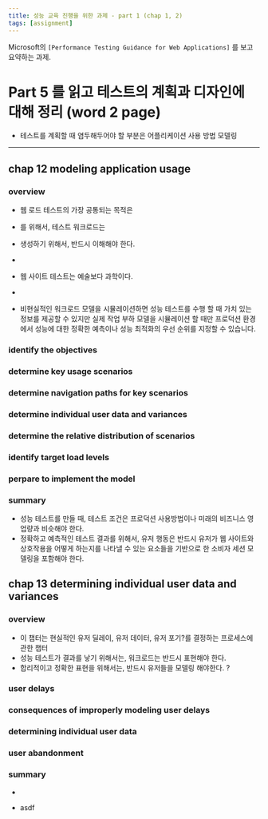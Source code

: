 ```yaml
---
title: 성능 교육 진행을 위한 과제 - part 1 (chap 1, 2)
tags: [assignment]
---
```


Microsoft의 `[Performance Testing Guidance for Web Applications]` 를 보고 요약하는 과제.

# Part 5 를 읽고 테스트의 계획과 디자인에 대해 정리 (word 2 page)

- 테스트를 계획할 때 염두해두어야 할 부분은 어플리케이션 사용 방법 모델링

------

## chap 12 modeling application usage

### overview
- 웹 로드 테스트의 가장 공통되는 목적은
- 를 위해서, 테스트 워크로드는
- 생성하기 위해서, 반드시 이해해야 한다.
- 


- 웹 사이트 테스트는 예술보다 과학이다.
- 


- 비현실적인 워크로드 모델을 시뮬레이션하면 성능 테스트를 수행 할 때 가치 있는 정보를 제공할 수 있지만 실제 작업 부하 모델을 시뮬레이션 할 때만 프로덕션 환경에서 성능에 대한 정확한 예측이나 성능 최적화의 우선 순위를 지정할 수 있습니다.

### identify the objectives


### determine key usage scenarios


### determine navigation paths for key scenarios


### determine individual user data and variances


### determine the relative distribution of scenarios


### identify target load levels


### perpare to implement the model


### summary
- 성능 테스트를 만들 때, 테스트 조건은 프로덕션 사용방법이나 미래의 비즈니스 영업량과 비슷해야 한다.
- 정확하고 예측적인 테스트 결과를 위해서, 유저 행동은 반드시 유저가 웹 사이트와 상호작용을 어떻게 하는지를 나타낼 수 있는 요소들을 기반으로 한 소비자 세션 모델링을 포함해야 한다. 


## chap 13 determining individual user data and variances

### overview
- 이 챕터는 현실적인 유저 딜레이, 유저 데이터, 유저 포기?를 결정하는 프로세스에 관한 챕터
- 성능 테스트가 결과를 낳기 위해서는, 워크로드는 반드시 표현해야 한다.
- 합리적이고 정확한 표현을 위해서는, 반드시 유저들을 모델링 해야한다. ?

### user delays


### consequences of improperly modeling user delays


### determining individual user data


### user abandonment


### summary
- 


- asdf